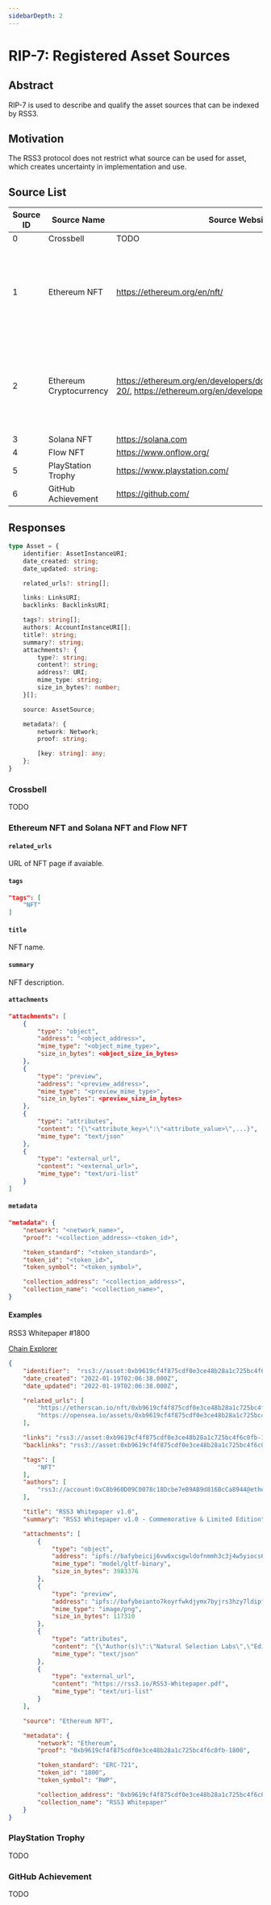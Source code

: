 ```yaml
---
sidebarDepth: 2
---
```


# RIP-7: Registered Asset Sources

## Abstract

RIP-7 is used to describe and qualify the asset sources that can be indexed by RSS3.

## Motivation

The RSS3 protocol does not restrict what source can be used for asset, which creates uncertainty in implementation and use.

## Source List

| Source ID | Source Name | Source Website | Account Platform | Networks |
| -- | -- | -- | -- | -- |
| 0 | Crossbell | TODO | Ethereum | Crossbell |
| 1 | Ethereum NFT | <https://ethereum.org/en/nft/> | Ethereum | Ethereum, Polygon, Binance Smart Chain, Arbitrum, Avalanche, Fantom, Gnosis |
| 2 | Ethereum Cryptocurrency | <https://ethereum.org/en/developers/docs/standards/tokens/erc-20/>, <https://ethereum.org/en/developers/docs/intro-to-ether/> | Ethereum | Ethereum, Polygon, Binance Smart Chain, Arbitrum, Avalanche, Fantom, Gnosis |
| 3 | Solana NFT | <https://solana.com> | Solana | Solana |
| 4 | Flow NFT | <https://www.onflow.org/> | Flow | Flow |
| 5 | PlayStation Trophy | <https://www.playstation.com/> | PlayStation | PlayStation |
| 6 | GitHub Achievement | <https://github.com/> | GitHub | GitHub |

## Responses

```ts
type Asset = {
    identifier: AssetInstanceURI;
    date_created: string;
    date_updated: string;

    related_urls?: string[];

    links: LinksURI;
    backlinks: BacklinksURI;

    tags?: string[];
    authors: AccountInstanceURI[];
    title?: string;
    summary?: string;
    attachments?: {
        type?: string;
        content?: string;
        address?: URI;
        mime_type: string;
        size_in_bytes?: number;
    }[];

    source: AssetSource;

    metadata?: {
        network: Network;
        proof: string;

        [key: string]: any;
    };
}
```

### Crossbell

TODO

### Ethereum NFT and Solana NFT and Flow NFT

#### `related_urls`

URL of NFT page if avaiable.

#### `tags`

```json
"tags": [
    "NFT"
]
```

#### `title`

NFT name.

#### `summary`

NFT description.

#### `attachments`

```json
"attachments": [
    {
        "type": "object",
        "address": "<object_address>",
        "mime_type": "<object_mime_type>",
        "size_in_bytes": <object_size_in_bytes>
    },
    {
        "type": "preview",
        "address": "<preview_address>",
        "mime_type": "<preview_mime_type>",
        "size_in_bytes": <preview_size_in_bytes>
    },
    {
        "type": "attributes",
        "content": "{\"<attribute_key>\":\"<attribute_value>\",...}",
        "mime_type": "text/json"
    },
    {
        "type": "external_url",
        "content": "<external_url>",
        "mime_type": "text/uri-list"
    }
]
```

#### `metadata`

```json
"metadata": {
    "network": "<network_name>",
    "proof": "<collection_address>-<token_id>",

    "token_standard": "<token_standard>",
    "token_id": "<token_id>",
    "token_symbol": "<token_symbol>",

    "collection_address": "<collection_address>",
    "collection_name": "<collection_name>",
}
```

#### Examples

RSS3 Whitepaper #1800

[Chain Explorer](https://etherscan.io/nft/0xb9619cf4f875cdf0e3ce48b28a1c725bc4f6c0fb/1800)

```json
{
    "identifier":  "rss3://asset:0xb9619cf4f875cdf0e3ce48b28a1c725bc4f6c0fb-1800@ethereum",
    "date_created": "2022-01-19T02:06:38.000Z",
    "date_updated": "2022-01-19T02:06:38.000Z",

    "related_urls": [
        "https://etherscan.io/nft/0xb9619cf4f875cdf0e3ce48b28a1c725bc4f6c0fb/1800",
        "https://opensea.io/assets/0xb9619cf4f875cdf0e3ce48b28a1c725bc4f6c0fb/1800"
    ],

    "links": "rss3://asset:0xb9619cf4f875cdf0e3ce48b28a1c725bc4f6c0fb-1800@ethereum/links",
    "backlinks": "rss3://asset:0xb9619cf4f875cdf0e3ce48b28a1c725bc4f6c0fb-1800@ethereum/backlinks",

    "tags": [
        "NFT"
    ],
    "authors": [
        "rss3://account:0xC8b960D09C0078c18Dcbe7eB9AB9d816BcCa8944@ethereum"
    ],

    "title": "RSS3 Whitepaper v1.0",
    "summary": "RSS3 Whitepaper v1.0 - Commemorative & Limited Edition",

    "attachments": [
        {
            "type": "object",
            "address": "ipfs://bafybeicij6vw6xcsgwldofnmmh3c3j4w5yiocs6l72yubpbcldxcglkvqe/rss3-whitepaper-no-1800.glb",
            "mime_type": "model/gltf-binary",
            "size_in_bytes": 3983376
        },
        {
            "type": "preview",
            "address": "ipfs://bafybeianto7koyrfwkdjymx7byjrs3hzy7ldipfxc343vra2t7pbd557sy/rss3-whitepaper-no-1800.png",
            "mime_type": "image/png",
            "size_in_bytes": 117310
        },
        {
            "type": "attributes",
            "content": "{\"Author(s)\":\"Natural Selection Labs\",\"Edition\":\"First Edition\",\"Edition Language\":\"English\",\"File Format\":\"PDF\",\"No.\":1800,\"date\":1610323200}",
            "mime_type": "text/json"
        },
        {
            "type": "external_url",
            "content": "https://rss3.io/RSS3-Whitepaper.pdf",
            "mime_type": "text/uri-list"
        }
    ],

    "source": "Ethereum NFT",

    "metadata": {
        "network": "Ethereum",
        "proof": "0xb9619cf4f875cdf0e3ce48b28a1c725bc4f6c0fb-1800",

        "token_standard": "ERC-721",
        "token_id": "1800",
        "token_symbol": "RWP",

        "collection_address": "0xb9619cf4f875cdf0e3ce48b28a1c725bc4f6c0fb",
        "collection_name": "RSS3 Whitepaper"
    }
}
```

### PlayStation Trophy

TODO

### GitHub Achievement

TODO
